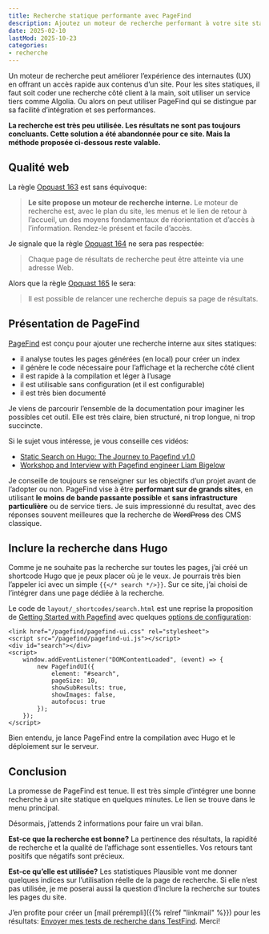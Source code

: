 ```yaml
---
title: Recherche statique performante avec PageFind
description: Ajoutez un moteur de recherche performant à votre site statique avec PageFind. Facile à intégrer, léger et sans services tiers, il est idéal pour Hugo et d’autres générateurs statiques.
date: 2025-02-10
lastMod: 2025-10-23
categories:
- recherche
---
```


Un moteur de recherche peut améliorer l’expérience des internautes (UX) en offrant un accès rapide aux contenus d’un site.
Pour les sites statiques, il faut soit coder une recherche côté client à la main, soit utiliser un service tiers comme Algolia.
Ou alors on peut utiliser PageFind qui se distingue par sa facilité d’intégration et ses performances.

**La recherche est très peu utilisée.
Les résultats ne sont pas toujours concluants.
Cette solution a été abandonnée pour ce site.
Mais la méthode proposée ci-dessous reste valable.**



## Qualité web

La règle [Opquast 163](https://checklists.opquast.com/fr/assurance-qualite-web/le-site-propose-un-moteur-de-recherche-interne) est sans équivoque:

> **Le site propose un moteur de recherche interne.**
> Le moteur de recherche est, avec le plan du site, les menus et le lien de retour à l’accueil, un des moyens fondamentaux de réorientation et d’accès à l’information. Rendez-le présent et facile d’accès.

Je signale que la règle [Opquast 164](https://checklists.opquast.com/fr/assurance-qualite-web/chaque-page-de-resultats-de-recherche-peut-etre-atteint-via-une-adresse-web) ne sera pas respectée:

> Chaque page de résultats de recherche peut être atteinte via une adresse Web.

Alors que la règle [Opquast 165](https://checklists.opquast.com/fr/assurance-qualite-web/il-est-possible-de-relancer-une-recherche-depuis-sa-page-de-resultats) le sera:

> Il est possible de relancer une recherche depuis sa page de résultats.

## Présentation de PageFind

[PageFind](https://pagefind.app/) est conçu pour ajouter une recherche interne aux sites statiques:

- il analyse toutes les pages générées (en local) pour créer un index
- il génère le code nécessaire pour l’affichage et la recherche côté client
- il est rapide à la compilation et léger à l’usage
- il est utilisable sans configuration (et il est configurable)
- il est très bien documenté

Je viens de parcourir l’ensemble de la documentation pour imaginer les possibles cet outil.
Elle est très claire, bien structuré, ni trop longue, ni trop succincte.

Si le sujet vous intéresse, je vous conseille ces vidéos:

- [Static Search on Hugo: The Journey to Pagefind v1.0](https://www.youtube.com/watch?v=WgoBoX4qTk8)
- [Workshop and Interview with Pagefind engineer Liam Bigelow](https://www.youtube.com/watch?v=wb6tD2gDv2c)

Je conseille de toujours se renseigner sur les objectifs d’un projet avant de l’adopter ou non.
PageFind vise à être **performant sur de grands sites**, en utilisant **le moins de bande passante possible** et **sans infrastructure particulière** ou de service tiers.
Je suis impressionné du resultat, avec des réponses souvent meilleures que la recherche de ~~WordPress~~ des CMS classique.

## Inclure la recherche dans Hugo

Comme je ne souhaite pas la recherche sur toutes les pages, j’ai créé un shortcode Hugo que je peux placer où je le veux.
Je pourrais très bien l’appeler ici avec un simple `{{</* search */>}}`.
 Sur ce site, j’ai choisi de l’intégrer dans une page dédiée à la recherche.

Le code de `layout/_shortcodes/search.html` est une reprise la proposition de [Getting Started with Pagefind](https://pagefind.app/docs/) avec quelques [options de configuration](https://pagefind.app/docs/ui/):

```
<link href="/pagefind/pagefind-ui.css" rel="stylesheet">
<script src="/pagefind/pagefind-ui.js"></script>
<div id="search"></div>
<script>
    window.addEventListener("DOMContentLoaded", (event) => {
        new PagefindUI({
            element: "#search",
            pageSize: 10,
            showSubResults: true,
            showImages: false,
            autofocus: true
        });
    });
</script>
```

Bien entendu, je lance PageFind entre la compilation avec Hugo et le déploiement sur le serveur.

## Conclusion

La promesse de PageFind est tenue.
Il est très simple d’intégrer une bonne recherche à un site statique en quelques minutes.
Le lien se trouve dans le menu principal.

Désormais, j’attends 2 informations pour faire un vrai bilan.

**Est-ce que la recherche est bonne?**
La pertinence des résultats, la rapidité de recherche et la qualité de l’affichage sont essentielles.
Vos retours tant positifs que négatifs sont précieux.

**Est-ce qu’elle est utilisée?**
Les statistiques Plausible vont me donner quelques indices sur l’utilisation réelle de la page de recherche.
Si elle n’est pas utilisée, je me poserai aussi la question d’inclure la recherche sur toutes les pages du site.

J’en profite pour créer un [mail prérempli]({{% relref "linkmail" %}}) pour les résultats: [Envoyer mes tests de recherche dans TestFind](mailto:hello+2025@nicolasfriedli.ch?subject=Test%20de%20PageFind&body=Hello%2C%0D%0A%0D%0AJe%20viens%20de%20tester%20un%20peu%20PageFind%20sur%20ton%20site%20et%20voici%20ce%20que%20je%20peux%20en%20dire.%0D%0A%0D%0AC’est%20globalement%3A%20excellent%20%2F%20bon%20%2F%20moyen%20%2F%20mauvais%20%2F%20non%20fonctionnel%0D%0A%0D%0AExemples%20de%20recherche%20qui%20fournissent%20de%20bons%20r%C3%A9sultats%3A%0D%0A%0D%0AExemples%20de%20recherche%20qui%20fournissent%20de%20mauvais%20r%C3%A9sultats%3A). Merci!
